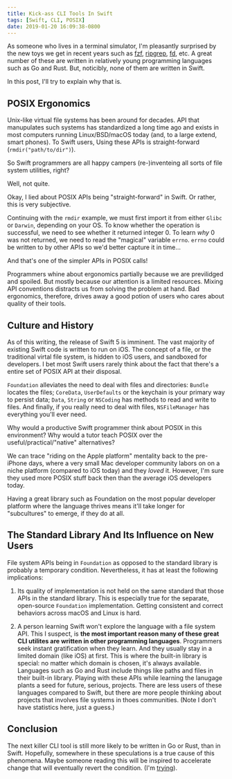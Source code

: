 ```yaml
---
title: Kick-ass CLI Tools In Swift
tags: [Swift, CLI, POSIX]
date: 2019-01-20 16:09:38-0800
---
```


As someone who lives in a terminal simulator, I'm pleasantly surprised by the
new toys we get in recent years such as [fzf][], [ripgrep][], [fd][], etc.
A great number of these are written in relatively young programming languages
such as Go and Rust. But, noticibly, none of them are written in Swift.

In this post, I'll try to explain why that is.

## POSIX Ergonomics

Unix-like virtual file systems has been around for decades. API that manupulates
such systems has standardized a long time ago and exists in most computers
running Linux/BSD/macOS today (and, to a large extend, smart phones). To Swift
users, Using these APIs is straight-forward (`rmdir("path/to/dir")`).

So Swift programmers are all happy campers (re-)inventeing all sorts of file
system utilities, right?

Well, not quite.

Okay, I lied about POSIX APIs being "straight-forward" in Swift. Or rather, this
is very subjective.

Continuing with the `rmdir` example, we must first import it from either `Glibc`
or `Darwin`, depending on your OS. To know whether the operation is successful,
we need to see whether it returned integer 0. To learn _why_ 0 was not returned,
we need to read the "magical" variable `errno`. `errno` could be written to by
other APIs so we'd better capture it in time…

And that's one of the simpler APIs in POSIX calls!

Programmers whine about ergonomics partially because we are previlidged and
spoiled. But mostly because our attention is a limited resources. Mixing API
conventions distracts us from solving the problem at hand. Bad ergonomics,
therefore, drives away a good potion of users who cares about quality of their
tools.

## Culture and History

As of this writing, the release of Swift 5 is imminent. The vast majority of
existing Swift code is written to run on iOS. The concept of a file, or the
traditional virtal file system, is hidden to iOS users, and sandboxed for
developers. I bet most Swift users rarely think about the fact that there's
a entire set of POSIX API at their disposal.

`Foundation` alleviates the need to deal with files and directories: `Bundle`
locates the files; `CoreData`, `UserDefaults` or the keychain is your primary
way to persist data; `Data`, `String` or `NSCoding` has methods to read and
write to files.  And finally, if you really need to deal with files,
`NSFileManager` has everything you'll ever need.

Why would a productive Swift programmer think about POSIX in this environment?
Why would a tutor teach POSIX over the useful/practical/"native" alternatives?

We can trace "riding on the Apple platform" mentality back to the pre-iPhone
days, where a very small Mac developer community labors on on a niche platform
(compared to iOS today) and they _loved_ it. However, I'm sure they used more
POSIX stuff back then than the average iOS developers today.

Having a great library such as Foundation on the most popular developer
platform where the language thrives means it'll take longer for "subcultures"
to emerge, if they do at all.

## The Standard Library And Its Influence on New Users

File system APIs being in `Foundation` as opposed to the standard library is
probably a temporary condition. Nevertheless, it has at least the following
implications:

1. Its quality of implementation is not held on the same standard that those
   APIs in the standard library. This is especially true for the separate,
   open-source `Foundation` implementation. Getting consistent and correct
   behaviors across macOS and Linux is hard.

2. A person learning Swift won't explore the language with a file system API.
   This I suspect, is __the most important reason many of these great CLI
   utilites are written in other programming languages__. Programmers seek
   instant gratification when they learn. And they usually stay in a limited
   domain (like iOS) at first. This is where the built-in library is special: no
   matter which domain is chosen, it's always available. Languages such as Go
   and Rust include things like paths and files in their built-in library.
   Playing with these APIs while learning the lanugage plants a seed for future,
   serious, projects. There are less users of these languages compared to Swift,
   but there are more people thinking about projects that involves file systems
   in thoes communities. (Note I don't have statistics here, just a guess.)

## Conclusion

The next killer CLI tool is still more likely to be written in Go or Rust,
than in Swift. Hopefully, somewhere in these speculations is a true cause of
this phenomena. Maybe someone reading this will be inspired to accelerate change
that will eventually revert the condition. (I'm [trying][pathos]).

[fzf]: https://github.com/junegunn/fzf
[fd]: https://github.com/sharkdp/fd
[ripgrep]: https://github.com/BurntSushi/ripgrep
[pathos]: https://github.com/dduan/Pathos
